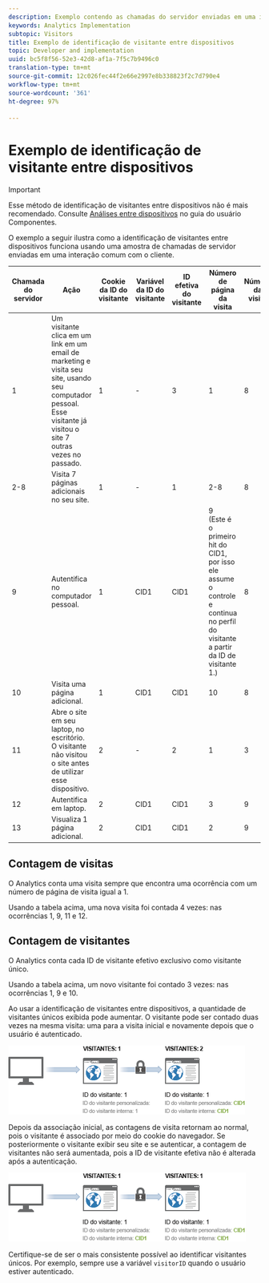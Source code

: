 ```yaml
---
description: Exemplo contendo as chamadas do servidor enviadas em uma interação com cliente comum.
keywords: Analytics Implementation
subtopic: Visitors
title: Exemplo de identificação de visitante entre dispositivos
topic: Developer and implementation
uuid: bc5f8f56-52e3-42d8-af1a-7f5c7b9496c0
translation-type: tm+mt
source-git-commit: 12c026fec44f2e66e2997e8b338823f2c7d790e4
workflow-type: tm+mt
source-wordcount: '361'
ht-degree: 97%

---
```



# Exemplo de identificação de visitante entre dispositivos

>[!IMPORTANT]
>
>Esse método de identificação de visitantes entre dispositivos não é mais recomendado. Consulte [Análises entre dispositivos](/help/components/cda/overview.md) no guia do usuário Componentes.

O exemplo a seguir ilustra como a identificação de visitantes entre dispositivos funciona usando uma amostra de chamadas de servidor enviadas em uma interação comum com o cliente.

| Chamada do servidor | Ação | Cookie da ID do visitante | Variável da ID do visitante | ID efetiva do visitante | Número de página da visita | Número da visita |
|--- |--- |--- |--- |--- |--- |--- |
| 1 | Um visitante clica em um link em um email de marketing e visita seu site, usando seu computador pessoal. Esse visitante já visitou o site 7 outras vezes no passado. | 1 | - | 3 | 1 | 8 |
| 2-8 | Visita 7 páginas adicionais no seu site. | 1 | - | 1 | 2-8 | 8 |
| 9 | Autentifica no computador pessoal. | 1 | CID1 | CID1 | 9 <br>(Este é o primeiro hit do CID1, por isso ele assume o controle e continua no perfil do visitante a partir da ID de visitante 1.) | 8 |
| 10 | Visita uma página adicional. | 1 | CID1 | CID1 | 10 | 8 |
| 11 | Abre o site em seu laptop, no escritório. O visitante não visitou o site antes de utilizar esse dispositivo. | 2 | - | 2 | 1 | 3 |
| 12 | Autentifica em laptop. | 2 | CID1 | CID1 | 3 | 9 |
| 13 | Visualiza 1 página adicional. | 2 | CID1 | CID1 | 2 | 9 |

## Contagem de visitas

O Analytics conta uma visita sempre que encontra uma ocorrência com um número de página de visita igual a 1.

Usando a tabela acima, uma nova visita foi contada 4 vezes: nas ocorrências 1, 9, 11 e 12.

## Contagem de visitantes

O Analytics conta cada ID de visitante efetivo exclusivo como visitante único.

Usando a tabela acima, um novo visitante foi contado 3 vezes: nas ocorrências 1, 9 e 10.

Ao usar a identificação de visitantes entre dispositivos, a quantidade de visitantes únicos exibida pode aumentar. O visitante pode ser contado duas vezes na mesma visita: uma para a visita inicial e novamente depois que o usuário é autenticado.

![](assets/visitors.png)

Depois da associação inicial, as contagens de visita retornam ao normal, pois o visitante é associado por meio do cookie do navegador. Se posteriormente o visitante exibir seu site e se autenticar, a contagem de visitantes não será aumentada, pois a ID de visitante efetiva não é alterada após a autenticação.

![](assets/visitors_2.png)

Certifique-se de ser o mais consistente possível ao identificar visitantes únicos. Por exemplo, sempre use a variável `visitorID` quando o usuário estiver autenticado.
